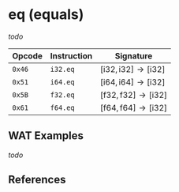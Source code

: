 
# eq (equals)

_todo_



| Opcode  | Instruction | Signature |
|-------- |-------------|-----------|
| `0x46`  | `i32.eq`    | $[ \mathsf{i32}, \mathsf{i32} ] \to [ \mathsf{i32} ]$ |
| `0x51`  | `i64.eq`    | $[ \mathsf{i64}, \mathsf{i64} ] \to [ \mathsf{i32} ]$ |
| `0x5B`  | `f32.eq`    | $[ \mathsf{f32}, \mathsf{f32} ] \to [ \mathsf{i32} ]$ |
| `0x61`  | `f64.eq`    | $[ \mathsf{f64}, \mathsf{f64} ] \to [ \mathsf{i32} ]$ |



## WAT Examples

_todo_


## References

[^§2.4.1]: _WebAssembly Core Specification: Numeric Instructions_ - <https://www.w3.org/TR/wasm-core-2/syntax/instructions.html#numeric-instructions>

